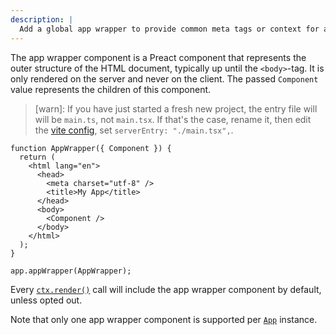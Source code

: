 ```yaml
---
description: |
  Add a global app wrapper to provide common meta tags or context for application routes.
---
```


The app wrapper component is a Preact component that represents the outer
structure of the HTML document, typically up until the `<body>`-tag. It is only
rendered on the server and never on the client. The passed `Component` value
represents the children of this component.

> [warn]: If you have just started a fresh new project, the entry file will
> will be `main.ts`, not `main.tsx`. If that's the case, rename it, then
> edit the [vite config](/docs/advanced/vite), set `serverEntry: "./main.tsx",`.

```tsx main.tsx
function AppWrapper({ Component }) {
  return (
    <html lang="en">
      <head>
        <meta charset="utf-8" />
        <title>My App</title>
      </head>
      <body>
        <Component />
      </body>
    </html>
  );
}

app.appWrapper(AppWrapper);
```

Every [`ctx.render()`](/docs/concepts/context#render-1) call will include the
app wrapper component by default, unless opted out.

Note that only one app wrapper component is supported per
[`App`](/docs/concepts/app) instance.
